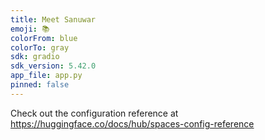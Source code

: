 ```yaml
---
title: Meet Sanuwar
emoji: 📚
colorFrom: blue
colorTo: gray
sdk: gradio
sdk_version: 5.42.0
app_file: app.py
pinned: false
---
```


Check out the configuration reference at https://huggingface.co/docs/hub/spaces-config-reference
